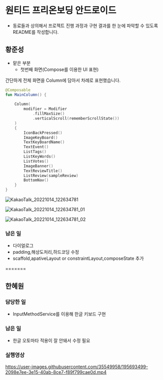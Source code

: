 # 원티드 프리온보딩 안드로이드
- 동료들과 상의해서 프로젝트 진행 과정과 구현 결과를 한 눈에 파악할 수 있도록 README를 작성합니다.

## 황준성
- 맡은 부분
    - 첫번째 화면(Compose를 이용한 UI 표현)


간단하게 전체 화면을 Column에 담아서 차례로 표현했습니다.

```kotlin
@Composable
fun MainColumn() {
    
    Column(
        modifier = Modifier
            .fillMaxSize()
            .verticalScroll(rememberScrollState())
    )
    {
        IconBackPressed()
        ImageKeyBoard()
        TextKeyBoardName()
        TextEvent()
        ListTags()
        ListKeyWords()
        ListVotes()
        ImageBanner()
        TextReviewTitle()
        ListReview(sampleReview)
        BottomNav()
    }
}
```
![KakaoTalk_20221014_122634781](https://user-images.githubusercontent.com/55780312/195756870-60ee5571-408d-4400-8f85-e62a0d26783b.jpg)

![KakaoTalk_20221014_122634781_01](https://user-images.githubusercontent.com/55780312/195756882-9c00dc42-f362-4d60-a65d-ac2ea4e9402b.jpg)

![KakaoTalk_20221014_122634781_02](https://user-images.githubusercontent.com/55780312/195756894-d44d4c05-c419-4301-a0c7-111b862b2fce.jpg)

### 남은 일
- 다이얼로그 
- padding,해상도처리,하드코딩 수정
- scaffold,apativeLayout or constraintLayout,composeState 추가


=======
## 한혜원
### 담당한 일
- InputMethodService를 이용해 한글 키보드 구현
### 남은 일
- 한글 오토마타 적용이 잘 안돼서 수정 필요
### 실행영상

https://user-images.githubusercontent.com/35549958/195693499-2098e7ee-3e15-40ab-8ce7-f89f799cae0d.mp4


